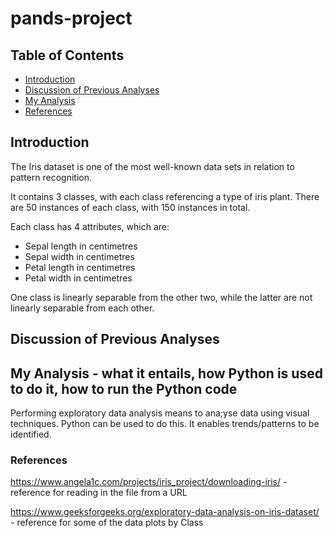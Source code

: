 # **pands-project**

## **Table of Contents**

- [Introduction](#introduction)
- [Discussion of Previous Analyses](#discussion-of-previous-analyses)
- [My Analysis](#my-analysis---what-it-entails-how-python-is-used-to-do-it-how-to-run-the-python-code)
- [References](#references)

## **Introduction** ##

The Iris dataset is one of the most well-known data sets in relation to pattern recognition.

It contains 3 classes, with each class referencing a type of iris plant. There are 50 instances of each class, with 150 instances in total.

Each class has 4 attributes, which are:

- Sepal length in centimetres
- Sepal width in centimetres
- Petal length in centimetres
- Petal width in centimetres

One class is linearly separable from the other two, while the latter are not linearly separable from each other.



## **Discussion of Previous Analyses** ##






## **My Analysis - what it entails, how Python is used to do it, how to run the Python code** ##

Performing exploratory data analysis means to ana;yse data using visual techniques. Python can be used to do this. It enables trends/patterns to be identified.




### **References**


https://www.angela1c.com/projects/iris_project/downloading-iris/  - reference for reading in the file from a URL

https://www.geeksforgeeks.org/exploratory-data-analysis-on-iris-dataset/ - reference for some of the data plots by Class



